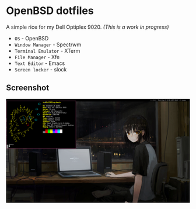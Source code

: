 # OpenBSD dotfiles

A simple rice for my Dell Optiplex 9020. _(This is a work in progress)_

* `OS` - OpenBSD
* `Window Manager` - Spectrwm
* `Terminal Emulator` - XTerm
* `File Manager` - Xfe
* `Text Editor` - Emacs
* `Screen locker` - slock

## Screenshot
![scrot](scrot.png)
